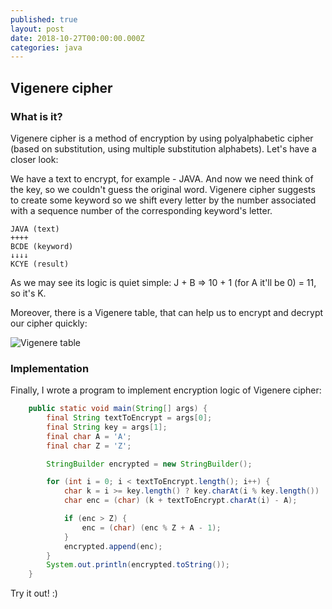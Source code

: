 ```yaml
---
published: true
layout: post
date: 2018-10-27T00:00:00.000Z
categories: java
---
```

## Vigenere cipher

### What is it?

Vigenere cipher is a method of encryption by using polyalphabetic cipher (based on substitution, using multiple substitution alphabets). Let's have a closer look:

We have a text to encrypt, for example - JAVA. And now we need think of the key, so we couldn't guess the original word. Vigenere cipher suggests to create some keyword so we shift every letter by the number associated with a sequence number of the corresponding keyword's letter.

```
JAVA (text)
++++
BCDE (keyword)
↓↓↓↓
KCYE (result)
```

As we may see its logic is quiet simple:
J + B => 10 + 1 (for A it'll be 0) = 11, so it's K.

Moreover, there is a Vigenere table, that can help us to encrypt and decrypt our cipher quickly:

![Vigenere table]({{site.baseurl}}/assets/img/vigenere_table.png)

### Implementation
Finally, I wrote a program to implement encryption logic of Vigenere cipher:

```java
    public static void main(String[] args) {
        final String textToEncrypt = args[0];
        final String key = args[1];
        final char A = 'A';
        final char Z = 'Z';

        StringBuilder encrypted = new StringBuilder();

        for (int i = 0; i < textToEncrypt.length(); i++) {
            char k = i >= key.length() ? key.charAt(i % key.length()) : key.charAt(i);
            char enc = (char) (k + textToEncrypt.charAt(i) - A);

            if (enc > Z) {
                enc = (char) (enc % Z + A - 1);
            }
            encrypted.append(enc);
        }
        System.out.println(encrypted.toString());
    }
```
Try it out! :)